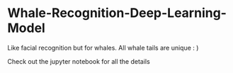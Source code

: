 # Whale-Recognition-Deep-Learning-Model
Like facial recognition but for whales. All whale tails are unique : )

Check out the jupyter notebook for all the details
